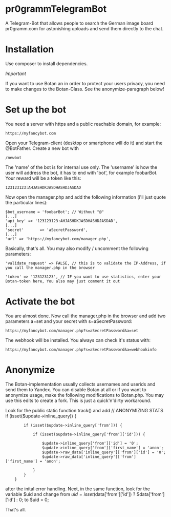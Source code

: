 # pr0grammTelegramBot
A Telegram-Bot that allows people to search the German image board pr0gramm.com for astonishing uploads and send them directly to the chat. 

# Installation

Use composer to install dependencies. 

*Important*

If you want to use Botan an in order to protect your users privacy, you need to make changes to the Botan-Class. See the anonymize-paragraph below!

# Set up the bot

You need a server with https and a public reachable domain, for example: 

    https://myfancybot.com

Open your Telegram-client (desktop or smartphone will do it) and start the @BotFather. Create a new bot with

    /newbot

The 'name' of the bot is for internal use only. The 'username' is how the user will address the bot, it has to end with 'bot', for example foobarBot. Your reward will be a token like this:

    123123123:AHJASHDKJASDHASHDJASDAD

Now open the manager.php and add the following information (i'll just quote the particular lines):

    $bot_username = 'foobarBot'; // Without "@"
    [...]
    'api_key' => '123123123:AHJASHDKJASDHASHDJASDAD',
    [...]
    'secret'       => 'aSecretPassword',
    [...]
    'url' => 'https://myfancybot.com/manager.php',

Basically, that's all. You may also modify / uncomment the following parameters:

    'validate_request' => FALSE, // this is to validate the IP-Address, if you call the manager.php in the browser
    
    'token' => '123123123', // IF you want to use statistics, enter your Botan-token here, You also may just comment it out

# Activate the bot

You are almost done. Now call the manager.php in the browser and add two parameters a=set and your secret with s=aSecretPassword:

    https://myfancybot.com/manager.php?s=aSecretPassword&a=set
    
The webhook will be installed. You always can check it's status with:

    https://myfancybot.com/manager.php?s=aSecretPassword&a=webhookinfo

# Anonymize 
The Botan-implementation usually collects usernames and userids and send them to Yandex. You can disable Botan at all or if you want to anonymize usage, make the following modifications to Botan.php. You may use this edits to create a fork. This is just a quick'n'dirty workaround.

Look for the public static function track() and add
		// ANONYMIZING STATS
		if (isset($update->inline_query)) {

			if (isset($update->inline_query['from'])) {

				if (isset($update->inline_query['from']['id'])) {
				
					$update->inline_query['from']['id'] = '0';
					$update->inline_query['from']['first_name'] = 'anon';
					$update->raw_data['inline_query']['from']['id'] = '0';
					$update->raw_data['inline_query']['from']['first_name'] = 'anon';
						
				}
			}
		}
    
after the inital error handling. Next, in the same function, look for the variable $uid and change from
		$uid = isset($data['from']['id']) ? $data['from']['id'] : 0;
to
		$uid = 0;
    
That's all.
